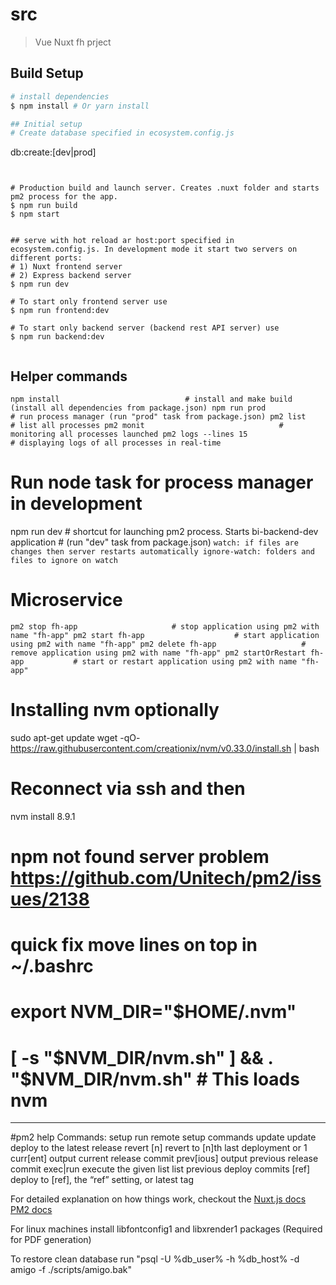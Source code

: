 # src

> Vue Nuxt fh prject

## Build Setup

``` bash
# install dependencies
$ npm install # Or yarn install

## Initial setup
# Create database specified in ecosystem.config.js
```
db:create:[dev|prod]
```


# Production build and launch server. Creates .nuxt folder and starts pm2 process for the app.
$ npm run build
$ npm start


## serve with hot reload ar host:port specified in ecosystem.config.js. In development mode it start two servers on different ports:
# 1) Nuxt frontend server 
# 2) Express backend server 
$ npm run dev

# To start only frontend server use
$ npm run frontend:dev

# To start only backend server (backend rest API server) use
$ npm run backend:dev


```


## Helper commands
`
npm install                            # install and make build (install all dependencies from package.json)
npm run prod                           # run process manager (run "prod" task from package.json)
pm2 list                               # list all processes
pm2 monit                              # monitoring all processes launched
pm2 logs --lines 15                    # displaying logs of all processes in real-time
`

# Run node task for process manager in development

npm run dev                            # shortcut for launching pm2 process. Starts bi-backend-dev application
                                       # (run "dev" task from package.json)
`
watch: if files are changes then server restarts automatically
ignore-watch: folders and files to ignore on watch
`

# Microservice
`
pm2 stop fh-app                     # stop application using pm2 with name "fh-app"
pm2 start fh-app                    # start application using pm2 with name "fh-app"
pm2 delete fh-app                   # remove application using pm2 with name "fh-app"
pm2 startOrRestart fh-app           # start or restart application using pm2 with name "fh-app"
`

# Installing nvm optionally
sudo apt-get update
wget -qO- https://raw.githubusercontent.com/creationix/nvm/v0.33.0/install.sh | bash
# Reconnect via ssh and then
nvm install 8.9.1

# npm not found server problem https://github.com/Unitech/pm2/issues/2138
# quick fix move lines on top in ~/.bashrc
#   export NVM_DIR="$HOME/.nvm"
#   [ -s "$NVM_DIR/nvm.sh" ] && . "$NVM_DIR/nvm.sh"  # This loads nvm

------------------------
#pm2 help 
Commands:
    setup                run remote setup commands
    update               update deploy to the latest release
    revert [n]           revert to [n]th last deployment or 1
    curr[ent]            output current release commit
    prev[ious]           output previous release commit
    exec|run <cmd>       execute the given <cmd>
    list                 list previous deploy commits
    [ref]                deploy to [ref], the “ref” setting, or latest tag

For detailed explanation on how things work, checkout the 
[Nuxt.js docs](https://github.com/nuxt/nuxt.js)
[PM2 docs](http://pm2.keymetrics.io/docs/usage/quick-start/)

For linux machines install libfontconfig1 and libxrender1 packages (Required for PDF generation)

To restore clean database run "psql -U %db_user% -h %db_host% -d amigo -f ./scripts/amigo.bak"